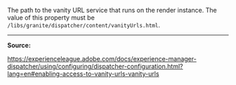 The path to the vanity URL service that runs on the render instance. The value of this property must be `/libs/granite/dispatcher/content/vanityUrls.html`.

---

**Source:**

https://experienceleague.adobe.com/docs/experience-manager-dispatcher/using/configuring/dispatcher-configuration.html?lang=en#enabling-access-to-vanity-urls-vanity-urls
